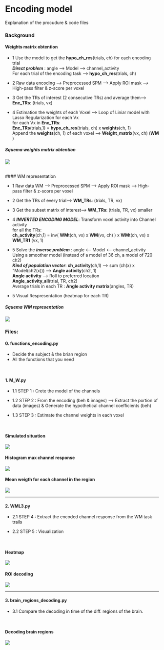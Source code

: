 # Encoding model

Explanation of the procudure & code files


### Background

#### Weights matrix obtention

+ 1 Use the model to get the **hypo_ch_res**(trials, ch) for each encoding trial
      <br/>
       ***Direct problem*** :  angle --> Model --> channel_activity
      <br/>
      For each trial of the encoding task --> **hypo_ch_res**(trials, ch)

+ 2 Raw data encoding --> Preprocessed SPM --> Apply ROI mask --> High-pass filter & z-score per voxel

+ 3 Get the TRs of interest (2 consecutive TRs) and average them--> **Enc_TRs**: (trials, vx)

+ 4 Estimation the weights of each Voxel --> Loop of Liniar model with Lasso Regularization for each Vx
      <br/>
      for each Vx in **Enc_TRs**:
      <br/>
         **Enc_TRs**(trials,1) = **hypo_ch_res**(trials, ch) x **weights**(ch, 1)
      <br/>
      Append the **weights**(ch, 1) of each voxel --> **Weight_matrix**(vx, ch) (**WM** )


##### Squema weights matrix obtention
![](https://github.com/davidbestue/encoding/blob/master/imgs/IMG_3753.JPG)

<br/>
#### WM representation

+ 1 Raw data WM --> Preprocessed SPM --> Apply ROI mask --> High-pass filter & z-score per voxel

+ 2 Get the TRs of every trial--> **WM_TRs**: (trials, TR, vx)

+ 3 Get the subset matrix of interest--> **WM_TRs**: (trials, TR, vx) smaller

+ 4 ***INVERTED ENCODING MODEL***: Transform voxel activity into Channel activity 
      <br/>
      for all the TRs:
      <br/>
      **ch_activity**(ch,1) =  inv( **WM**t(ch, vx) x **WM**(vx, ch) ) x **WM**t(ch, vx)  x **WM_TR1** (vx, 1)
      <br/>
      
 + 5 Solve the ***inverse problem*** : angle <-- Model <-- channel_activity
      <br/>
      Using a smoother model (instead of a model of 36 ch, a model of 720 ch2)
      <br/>
      ***Kind of population vector***:  **ch_activity**(ch,1) --> sum (ch(x) x "Model(ch2(x))) --> **Angle activity**(ch2, 1)
      <br/>
      **Angle activity** --> Roll to preferred location
      <br/>
      **Angle_activity_all**(trial, TR, ch2)
      <br/>
      Average trials in each TR : **Angle activity matrix**(angles, TR)
      <br/>
      
 + 5 Visual Respresentation (heatmap for each TR)
 
      
##### Squema WM representation
![](https://github.com/davidbestue/encoding/blob/master/imgs/IMG_3754.JPG)









### Files:

#### 0. functions_encoding.py

+ Decide the subject & the brian region
+ All the functions that you need

<br/>


#### 1. M_W.py

+ 1.1 STEP 1 :  Crete the model of the channels 

+ 1.2 STEP 2 : From the encoding (beh & images) --> Extract the portion of data (images) & Generate the hypothetical channel coefficients (beh) 

+ 1.3 STEP 3 : Estimate the channel weights in each voxel 


<br/>

#### Simulated situation
![](https://github.com/davidbestue/encoding/blob/master/imgs/simulated_situation.png)

#### Histogram max channel response
![](https://github.com/davidbestue/encoding/blob/master/imgs/mx_ch_vx.png)

#### Mean weigth for each channel in the region
![](https://github.com/davidbestue/encoding/blob/master/imgs/weigth_per_channel.png)

----

#### 2. WML3.py

+ 2.1 STEP 4 : Extract the encoded channel response from the WM task trails

+ 2.2 STEP 5 : Visualization



<br/>

#### Heatmap
![](https://github.com/davidbestue/encoding/blob/master/imgs/heatmap.png)

#### ROI decoding
![](https://github.com/davidbestue/encoding/blob/master/imgs/roi_dec.png)


----

#### 3. brain_regions_decoding.py

+  3.1 Compare the decoding in time of the diff. regions of the brain.


<br/>

#### Decoding brain regions
![](https://github.com/davidbestue/encoding/blob/master/imgs/dec_br_rg.png)




